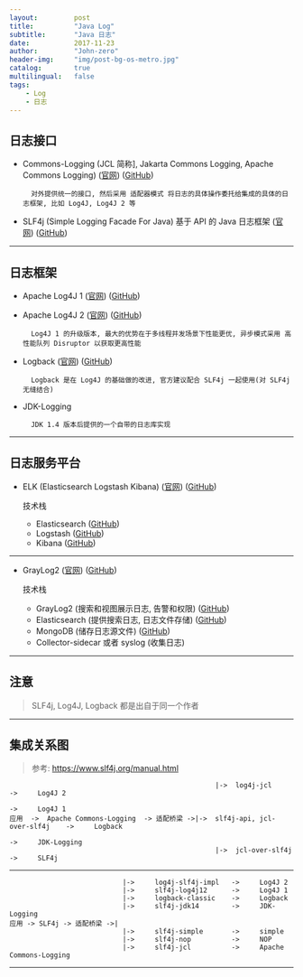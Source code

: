 ```yaml
---
layout:     	post
title:        	"Java Log"
subtitle:     	"Java 日志"
date:         	2017-11-23
author:       	"John-zero"
header-img: 	"img/post-bg-os-metro.jpg"
catalog:      	true
multilingual: 	false
tags:
    - Log
	- 日志
---
```




## **日志接口** 

* Commons-Logging (JCL 简称], Jakarta Commons Logging, Apache Commons Logging) 
	(<a href="http://commons.apache.org/proper/commons-logging/" target="_blank">官网</a>)
	(<a href="https://github.com/apache/commons-logging" target="_blank">GitHub</a>)
	
		对外提供统一的接口, 然后采用 适配器模式 将日志的具体操作委托给集成的具体的日志框架, 比如 Log4J, Log4J 2 等 
	
	
* SLF4j (Simple Logging Facade For Java) 基于 API 的 Java 日志框架
	(<a href="https://www.slf4j.org/" target="_blank">官网</a>)
	(<a href="https://github.com/qos-ch/slf4j" target="_blank">GitHub</a>)
	
***


## **日志框架** 

* Apache Log4J 1
	(<a href="http://logging.apache.org/log4j/1.2/" target="_blank">官网</a>)
	(<a href="https://github.com/apache/log4j" target="_blank">GitHub</a>)
	
* Apache Log4J 2
	(<a href="https://logging.apache.org/log4j/2.x/" target="_blank">官网</a>)
	(<a href="https://github.com/apache/logging-log4j2" target="_blank">GitHub</a>)
	
		Log4J 1 的升级版本, 最大的优势在于多线程并发场景下性能更优, 异步模式采用 高性能队列 Disruptor 以获取更高性能
	
* Logback
	(<a href="https://logback.qos.ch/" target="_blank">官网</a>)
	(<a href="https://github.com/qos-ch/logback" target="_blank">GitHub</a>)
	
		Logback 是在 Log4J 的基础做的改进, 官方建议配合 SLF4j 一起使用(对 SLF4j 无缝结合)
	
* JDK-Logging
	
		JDK 1.4 版本后提供的一个自带的日志库实现
	
***


## **日志服务平台** 

* ELK (Elasticsearch Logstash Kibana)
	(<a href="https://www.elastic.co/cn/" target="_blank">官网</a>)
	(<a href="https://github.com/elastic" target="_blank">GitHub</a>)
	
	技术栈
	
	+ Elasticsearch (<a href="https://github.com/elastic/elasticsearch" target="_blank">GitHub</a>)
	+ Logstash (<a href="https://github.com/elastic/logstash" target="_blank">GitHub</a>)
	+ Kibana (<a href="https://github.com/elastic/kibana" target="_blank">GitHub</a>)
	
***
	
* GrayLog2
	(<a href="https://www.graylog.org/" target="_blank">官网</a>)
	(<a href="https://github.com/Graylog2" target="_blank">GitHub</a>)
	
	技术栈
	
	- GrayLog2 (搜索和视图展示日志, 告警和权限) (<a href="https://github.com/Graylog2" target="_blank">GitHub</a>)
	- Elasticsearch (提供搜索日志, 日志文件存储) (<a href="https://github.com/elastic/elasticsearch" target="_blank">GitHub</a>)
	- MongoDB (储存日志源文件) (<a href="https://github.com/mongodb" target="_blank">GitHub</a>)
	- Collector-sidecar 或者 syslog (收集日志)
	
***


## **注意** 
	
> SLF4j, Log4J, Logback 都是出自于同一个作者

***


## **集成关系图** 

> 参考: https://www.slf4j.org/manual.html
	
													   |->  log4j-jcl  					 -> 	Log4J 2
																						 -> 	Log4J 1
	应用  ->  Apache Commons-Logging  -> 适配桥梁 ->|->  slf4j-api, jcl-over-slf4j	-> 	   Logback
																					     -> 	JDK-Logging
													   |->  jcl-over-slf4j 			     ->  	SLF4j

***																										
									
								|-> 	log4j-slf4j-impl   ->	  Log4J 2
								|-> 	slf4j-log4j12	   -> 	  Log4J 1
								|->		logback-classic	   -> 	  Logback					
								|-> 	slf4j-jdk14		   -> 	  JDK-Logging
	应用 -> SLF4j -> 适配桥梁 ->|							
								|-> 	slf4j-simple	   ->	  simple	
								|-> 	slf4j-nop	   	   ->	  NOP		
								|-> 	slf4j-jcl	   	   ->	  Apache Commons-Logging
		

***

		